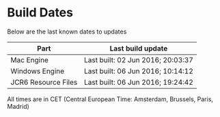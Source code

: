 # Build Dates

Below are the last known dates to updates

Part | Last build update
-----|-----
Mac Engine | Last built: 02 Jun 2016; 20:03:37
Windows Engine | Last built: 06 Jun 2016; 10:14:12
JCR6 Resource Files | Last built: 06 Jun 2016; 19:24:42
All times are in CET (Central European Time: Amsterdam, Brussels, Paris, Madrid)



